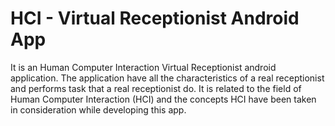 # HCI - Virtual Receptionist Android App
It is an Human Computer Interaction Virtual Receptionist android application. The application have all the characteristics of a real receptionist and performs task that a real receptionist do. It is related to the field of Human Computer Interaction (HCI) and the concepts HCI have been taken in consideration while developing this app.
